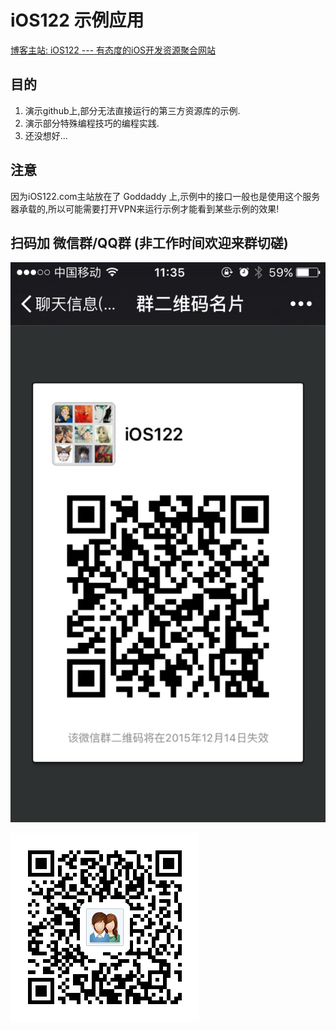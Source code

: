 # iOS122 示例应用

[博客主站: iOS122 --- 有态度的iOS开发资源聚合网站](http://www.ios122.com)

## 目的

1. 演示github上,部分无法直接运行的第三方资源库的示例.
2. 演示部分特殊编程技巧的编程实践.
3. 还没想好...

## 注意

因为iOS122.com主站放在了 Goddaddy 上,示例中的接口一般也是使用这个服务器承载的,所以可能需要打开VPN来运行示例才能看到某些示例的效果!

## 扫码加 微信群/QQ群 (非工作时间欢迎来群切磋)

![wechat](wechat.jpg)

![qq](1443002712802.png)

